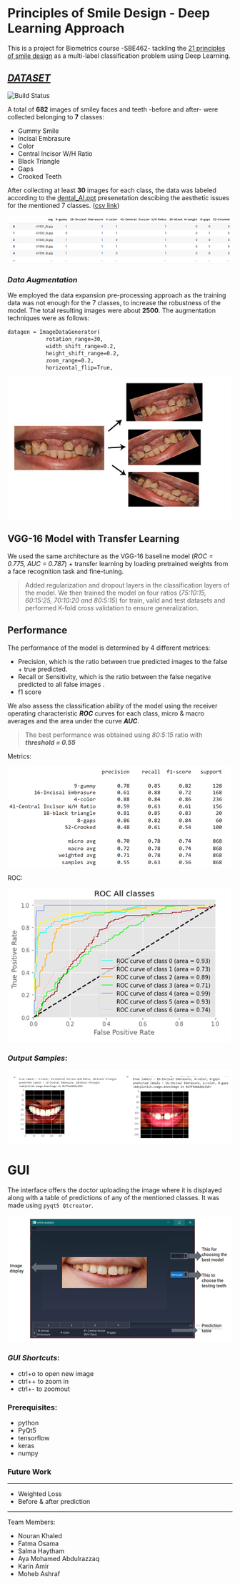 # Principles of Smile Design - Deep Learning Approach
This is a project for Biometrics course -SBE462- tackling the [21 principles of smile design](https://centerfordentalhealth.com/wp-content/uploads/2019/01/21-Principles-of-Smile-Design.pdf) as a multi-label classification problem using Deep Learning.


## _[DATASET](https://drive.google.com/drive/u/0/folders/1H1kKb6OKy-Tn2_kfF8Htxpt1xdMA0wfr)_


![Build Status](https://www.greatdentalexpressions.com/blog/wp-content/uploads/2018/01/BP-diverse-smile.jpeg)

A total of **682** images of smiley faces and teeth -before and after- were collected belonging to **7** classes:
- Gummy Smile
- Incisal Embrasure
- Color
- Central Incisor W/H Ratio
- Black Triangle
- Gaps
- Crooked Teeth

After collecting at least **30** images for each class, the data was labeled according to the [dental_AI.ppt](https://docs.google.com/presentation/d/1GACdmOhz4q5GXNtHChhvm9ulD4B5ZWgA/edit#slide=id.p1) presenetation descibing the aesthetic issues for the mentioned 7 classes. ([csv link](https://docs.google.com/spreadsheets/d/1YaPpBtqj4uY9rEL9IHrajS_NhcxVBa25J1uie6wgkqc/edit?usp=sharing))

![CSV](documentation/csv.PNG)



### *Data Augmentation*

We employed the data expansion pre-processing approach as the training data was not enough for the 7 classes, to increase the robustness of the model. The total resulting images were about **2500**. The augmentation techniques were as follows:
``` 
datagen = ImageDataGenerator(        
            rotation_range=30,      
            width_shift_range=0.2,  
            height_shift_range=0.2,    
            zoom_range=0.2,        
            horizontal_flip=True,
  ```

![augmentation](documentation/aug.png)

## VGG-16 Model with Transfer Learning

We used the same architecture as the VGG-16 baseline model (*ROC = 0.775, AUC = 0.787*) + transfer learning by loading pretrained weights from a face recognition task and fine-tuning.

> Added regularization and dropout layers in the classification layers of the model. We then trained the model on four ratios (*75:10:15, 60:15:25, 70:10:20 and 80:5:15*) for train, valid and test datasets and performed K-fold cross validation to ensure generalization.

## Performance

The performance of the model is determined by 4 different metrices:

 - Precision, which is the ratio between true predicted images to the false + true predicted.
 - Recall or Sensitivity, which is the ratio between the false negative predicted to all false images .
 - f1 score
 
  We also assess the classification ability of the model using the receiver operating characteristic ***ROC*** curves for each class, micro & macro averages and the area under the curve ***AUC***.

  > The best performance was obtained using *80:5:15* ratio with ***threshold = 0.55***

  Metrics:

  ![Best](documentation/best.png)

  ROC:

  ![ROC](documentation/roc.png)

  ### *Output Samples*:

  ![output](documentation/output.png)



# GUI
The interface offers the doctor uploading the image where it is displayed along with a table of predictions of any of the mentioned classes. It was made using `pyqt5 Qtcreator`. 


![output](documentation/predict.png)

### *GUI Shortcuts*: 
- ctrl+o to open new image
- ctrl++ to zoom in
- ctrl+- to zoomout

### **Prerequisites**:
- python
- PyQt5
- tensorflow 
- keras
- numpy

### Future Work
-----------------
- Weighted Loss
- Before & after prediction


-----------------

Team Members:
- Nouran Khaled
- Fatma Osama 
- Salma Haytham
- Aya Mohamed Abdulrazzaq
- Karin Amir 
- Moheb Ashraf 
